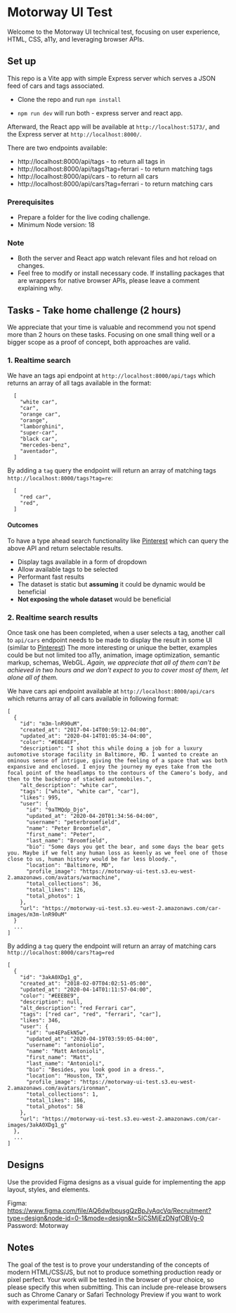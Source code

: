 
# Motorway UI Test

Welcome to the Motorway UI technical test, focusing on user experience, HTML, CSS, a11y, and leveraging browser APIs.


## Set up

This repo is a Vite app with simple Express server which serves a JSON feed of cars and tags associated.

- Clone the repo and run `npm install`

- `npm run dev` will run both - express server and react app.

Afterward, the React app will be available at `http://localhost:5173/`, and the Express server at `http://localhost:8000/`.

There are two endpoints available:
 * http://localhost:8000/api/tags - to return all tags in
 * http://localhost:8000/api/tags?tag=ferrari - to return matching tags
 * http://localhost:8000/api/cars - to return all cars
 * http://localhost:8000/api/cars?tag=ferrari - to return matching cars


### Prerequisites 

- Prepare a folder for the live coding challenge.
- Minimum Node version: 18

### Note

- Both the server and React app watch relevant files and hot reload on changes.
- Feel free to modify or install necessary code. If installing packages that are wrappers for native browser APIs, please leave a comment explaining why.


## Tasks - Take home challenge (2 hours)

 We appreciate that your time is valuable and recommend you not spend more than 2 hours on these tasks. Focusing on one small thing well or a bigger scope as a proof of concept, both approaches are valid.

### 1. Realtime search
We have an tags api endpoint at `http://localhost:8000/api/tags` which returns an array of all tags available in the format:

```
  [
    "white car",
    "car",
    "orange car",
    "orange",
    "lamborghini",
    "super-car",
    "black car",
    "mercedes-benz",
    "aventador",
  ]
```

By adding a `tag` query the endpoint will return an array of matching tags `http://localhost:8000/tags?tag=re`:

```
  [
    "red car",
    "red",
  ]
```

#### Outcomes
To have a type ahead search functionality like [Pinterest](https://www.pinterest.co.uk/ideas/) which can query the above API and return selectable results.
- Display tags available in a form of dropdown
- Allow available tags to be selected
- Performant fast results
- The dataset is static but **assuming** it could be dynamic would be beneficial
- **Not exposing the whole dataset** would be beneficial

### 2. Realtime search results
Once task one has been completed, when a user selects a tag, another call to `api/cars` endpoint needs to be made to display the result in some UI (similar to [Pinterest](https://www.pinterest.co.uk/search/pins/?q=red%20car&rs=typed)) The more interesting or unique the better, examples could be but not limited too a11y, animation, image optimization, semantic markup, schemas, WebGL. _Again, we appreciate that all of them can't be achieved in two hours and we don't expect to you to cover most of them, let alone all of them._

We have cars api endpoint available at `http://localhost:8000/api/cars` which returns array of all cars available in following format:

```
[
  {
    "id": "m3m-lnR90uM",
    "created_at": "2017-04-14T00:59:12-04:00",
    "updated_at": "2020-04-14T01:05:34-04:00",
    "color": "#E0E4EF",
    "description": "I shot this while doing a job for a luxury automotive storage facility in Baltimore, MD. I wanted to create an ominous sense of intrigue, giving the feeling of a space that was both expansive and enclosed. I enjoy the journey my eyes take from the focal point of the headlamps to the contours of the Camero’s body, and then to the backdrop of stacked automobiles.",
    "alt_description": "white car",
    "tags": ["white", "white car", "car"],
    "likes": 995,
    "user": {
      "id": "9aTMQdp_Djo",
      "updated_at": "2020-04-20T01:34:56-04:00",
      "username": "peterbroomfield",
      "name": "Peter Broomfield",
      "first_name": "Peter",
      "last_name": "Broomfield",
      "bio": "Some days you get the bear, and some days the bear gets you. Maybe if we felt any human loss as keenly as we feel one of those close to us, human history would be far less bloody.",
      "location": "Baltimore, MD",
      "profile_image": "https://motorway-ui-test.s3.eu-west-2.amazonaws.com/avatars/warmachine",
      "total_collections": 36,
      "total_likes": 126,
      "total_photos": 1
    },
    "url": "https://motorway-ui-test.s3.eu-west-2.amazonaws.com/car-images/m3m-lnR90uM"
  }
  ...
]
```

By adding a `tag` query the endpoint will return an array of matching cars `http://localhost:8000/cars?tag=red`

```
[
  {
    "id": "3akA0XDg1_g",
    "created_at": "2018-02-07T04:02:51-05:00",
    "updated_at": "2020-04-14T01:11:57-04:00",
    "color": "#EEEBE9",
    "description": null,
    "alt_description": "red Ferrari car",
    "tags": ["red car", "red", "ferrari", "car"],
    "likes": 346,
    "user": {
      "id": "ue4EPaEkN5w",
      "updated_at": "2020-04-19T03:59:05-04:00",
      "username": "antoniolio",
      "name": "Matt Antonioli",
      "first_name": "Matt",
      "last_name": "Antonioli",
      "bio": "Besides, you look good in a dress.",
      "location": "Houston, TX",
      "profile_image": "https://motorway-ui-test.s3.eu-west-2.amazonaws.com/avatars/ironman",
      "total_collections": 1,
      "total_likes": 186,
      "total_photos": 58
    },
    "url": "https://motorway-ui-test.s3.eu-west-2.amazonaws.com/car-images/3akA0XDg1_g"
  },
  ...
]
```

## Designs

Use the provided Figma designs as a visual guide for implementing the app layout, styles, and elements.

Figma: https://www.figma.com/file/AQ6dwlbpusgQzBpJyAqcVq/Recruitment?type=design&node-id=0-1&mode=design&t=5ICSMjEzDNgfOBVg-0
Password: Motorway

## Notes

The goal of the test is to prove your understanding of the concepts of modern HTML/CSS/JS, but not to produce something production ready or pixel perfect.
Your work will be tested in the browser of your choice, so please specify this when submitting. This can include pre-release browsers such as Chrome Canary or Safari Technology Preview if you want to work with experimental features.